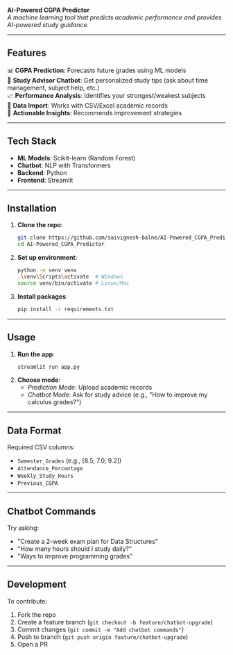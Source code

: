 **AI-Powered CGPA Predictor**  
*A machine learning tool that predicts academic performance and provides AI-powered study guidance.*

---

## **Features**  
📊 **CGPA Prediction**: Forecasts future grades using ML models  
💬 **Study Advisor Chatbot**: Get personalized study tips (ask about time management, subject help, etc.)  
📈 **Performance Analysis**: Identifies your strongest/weakest subjects  
📁 **Data Import**: Works with CSV/Excel academic records  
🎯 **Actionable Insights**: Recommends improvement strategies  

---

## **Tech Stack**  
- **ML Models**: Scikit-learn (Random Forest)  
- **Chatbot**: NLP with Transformers  
- **Backend**: Python  
- **Frontend**: Streamlit  

---

## **Installation**  
1. **Clone the repo**:  
   ```bash  
   git clone https://github.com/saivignesh-balne/AI-Powered_CGPA_Predictor.git  
   cd AI-Powered_CGPA_Predictor  
   ```  

2. **Set up environment**:  
   ```bash  
   python -m venv venv
   .\venv\Scripts\activate  # Windows
   source venv/bin/activate # Linux/Mac
   ```  

3. **Install packages**:  
   ```bash  
   pip install -r requirements.txt  
   ```  

---

## **Usage**  
1. **Run the app**:  
   ```bash  
   streamlit run app.py  
   ```  
2. **Choose mode**:  
   - *Prediction Mode*: Upload academic records  
   - *Chatbot Mode*: Ask for study advice (e.g., "How to improve my calculus grades?")  

---

## **Data Format**  
Required CSV columns:  
- `Semester_Grades` (e.g., [8.5, 7.0, 9.2])  
- `Attendance_Percentage`  
- `Weekly_Study_Hours`  
- `Previous_CGPA`  

---

## **Chatbot Commands**  
Try asking:  
- "Create a 2-week exam plan for Data Structures"  
- "How many hours should I study daily?"  
- "Ways to improve programming grades"  

---

## **Development**  
To contribute:  
1. Fork the repo  
2. Create a feature branch (`git checkout -b feature/chatbot-upgrade`)  
3. Commit changes (`git commit -m "Add chatbot commands"`)  
4. Push to branch (`git push origin feature/chatbot-upgrade`)  
5. Open a PR  

